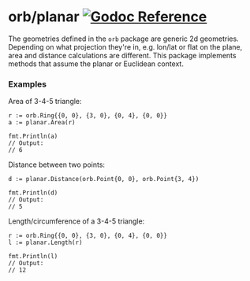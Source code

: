 orb/planar [![Godoc Reference](https://godoc.org/github.com/paulmach/planar/geo?status.svg)](https://godoc.org/github.com/starboard-nz/orb/planar)
==========

The geometries defined in the `orb` package are generic 2d geometries.
Depending on what projection they're in, e.g. lon/lat or flat on the plane,
area and distance calculations are different. This package implements methods
that assume the planar or Euclidean context.

### Examples

Area of 3-4-5 triangle:

	r := orb.Ring{{0, 0}, {3, 0}, {0, 4}, {0, 0}}
	a := planar.Area(r)

	fmt.Println(a)
	// Output:
	// 6

Distance between two points:

	d := planar.Distance(orb.Point{0, 0}, orb.Point{3, 4})

	fmt.Println(d)
	// Output:
	// 5

Length/circumference of a 3-4-5 triangle:

	r := orb.Ring{{0, 0}, {3, 0}, {0, 4}, {0, 0}}
	l := planar.Length(r)

	fmt.Println(l)
	// Output:
	// 12
